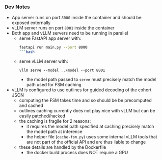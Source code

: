 
### Dev Notes

* App server runs on port `8000` inside the container and should be exposed externally
* vLLM server runs on port `8001` inside the container
* Both app and vLLM servers need to be running in parallel
    * serve FastAPI app server with:
        ```bash
        fastapi run main.py --port 8000
        ```bash
    * serve vLLM server with:
        ```
        vllm serve --model ../model --port 8001
        ```
        * the model path passed to `serve` must precisely match the model path used for FSM caching
* vLLM is configured to use outlines for guided decoding of the cohort JSON
    * computing the FSM takes time and so should be be precomputed and cached
    * outlines caching currently does not play nice with vLLM but can be easily patched/hacked
    * the caching is fragile for 2 reasons:
        * it requires the model path specified at caching precisely match the model path at inference
        * the helper file (`cache-fsm.py`) uses some internal vLLM tools that are not part of the official API and are thus liable to change
    * these details are handled by the Dockerfile
        * the docker build process does NOT require a GPU
